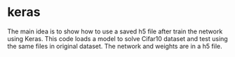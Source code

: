 # keras
The main idea is to show how to use a saved h5 file after train the network using Keras.
This code loads a model to solve Cifar10 dataset and test using the same files in original dataset.
The network and weights are in a h5 file.
